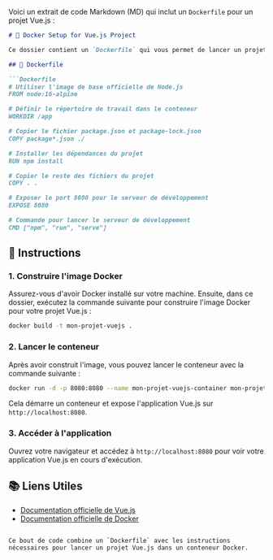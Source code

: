 Voici un extrait de code Markdown (MD) qui inclut un `Dockerfile` pour un projet Vue.js :

```markdown
# 🚀 Docker Setup for Vue.js Project

Ce dossier contient un `Dockerfile` qui vous permet de lancer un projet Vue.js dans un conteneur Docker. Avec cette configuration, vous pouvez développer votre application Vue.js dans un environnement isolé et cohérent.

## 📝 Dockerfile

```Dockerfile
# Utiliser l'image de base officielle de Node.js
FROM node:16-alpine

# Définir le répertoire de travail dans le conteneur
WORKDIR /app

# Copier le fichier package.json et package-lock.json
COPY package*.json ./

# Installer les dépendances du projet
RUN npm install

# Copier le reste des fichiers du projet
COPY . .

# Exposer le port 8080 pour le serveur de développement
EXPOSE 8080

# Commande pour lancer le serveur de développement
CMD ["npm", "run", "serve"]
```

## 🚀 Instructions

### 1. Construire l'image Docker
Assurez-vous d'avoir Docker installé sur votre machine. Ensuite, dans ce dossier, exécutez la commande suivante pour construire l'image Docker pour votre projet Vue.js :

```bash
docker build -t mon-projet-vuejs .
```

### 2. Lancer le conteneur
Après avoir construit l'image, vous pouvez lancer le conteneur avec la commande suivante :

```bash
docker run -d -p 8080:8080 --name mon-projet-vuejs-container mon-projet-vuejs
```

Cela démarre un conteneur et expose l'application Vue.js sur `http://localhost:8080`.

### 3. Accéder à l'application
Ouvrez votre navigateur et accédez à `http://localhost:8080` pour voir votre application Vue.js en cours d'exécution.

## 📚 Liens Utiles

- [Documentation officielle de Vue.js](https://vuejs.org/v2/guide/)
- [Documentation officielle de Docker](https://docs.docker.com/)
```

Ce bout de code combine un `Dockerfile` avec les instructions nécessaires pour lancer un projet Vue.js dans un conteneur Docker.